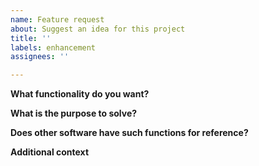 ```yaml
---
name: Feature request
about: Suggest an idea for this project
title: ''
labels: enhancement
assignees: ''

---
```


**What functionality do you want?**

**What is the purpose to solve?**

**Does other software have such functions for reference?**

**Additional context**
